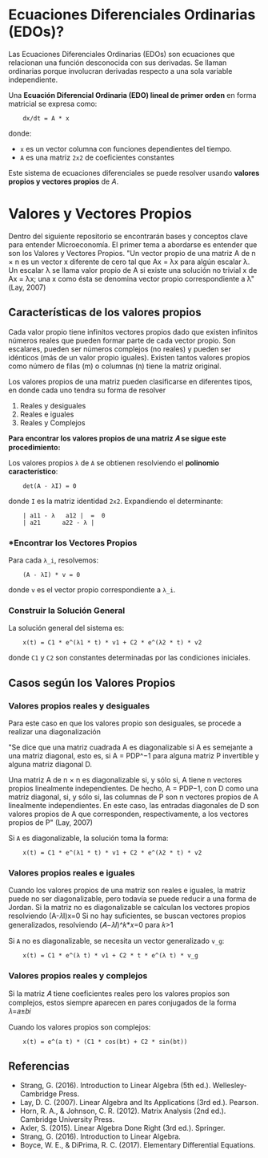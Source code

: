 # Ecuaciones Diferenciales Ordinarias (EDOs)?
Las Ecuaciones Diferenciales Ordinarias (EDOs) son ecuaciones que relacionan una función desconocida con sus derivadas. Se llaman ordinarias porque involucran derivadas respecto a una sola variable independiente.

Una **Ecuación Diferencial Ordinaria (EDO) lineal de primer orden** en forma matricial se expresa como:

```
    dx/dt = A * x
```

donde:
- `x` es un vector columna con funciones dependientes del tiempo.
- `A` es una matriz `2x2` de coeficientes constantes

Este sistema de ecuaciones diferenciales se puede resolver usando **valores propios y vectores propios** de $A$.

# Valores y Vectores Propios
Dentro del siguiente repositorio se encontrarán bases y conceptos clave para entender Microeconomía. El primer tema a abordarse es entender que son los Valores y Vectores Propios.
"Un vector propio de una matriz A de n × n es un vector x diferente de cero tal que Ax = λx para algún escalar λ. Un escalar λ se llama valor propio de A si existe una solución no trivial x de Ax = λx; una x como ésta se denomina vector propio correspondiente a λ" (Lay, 2007)

## Características de los valores propios
Cada valor propio tiene infinitos vectores propios dado que existen infinitos números reales que pueden formar parte de cada vector propio. 
Son escalares, pueden ser números complejos (no reales) y pueden ser idénticos (más de un valor propio iguales). 
Existen tantos valores propios como número de filas (m) o columnas (n) tiene la matriz original. 

Los valores propios de una matriz pueden clasificarse en diferentes tipos, en donde cada uno tendra su forma de resolver
1. Reales y desiguales
2. Reales e iguales
3. Reales y Complejos

**Para encontrar los valores propios de una matriz 𝐴 se sigue este procedimiento:**

Los valores propios `λ` de `A` se obtienen resolviendo el **polinomio característico**:

```
    det(A - λI) = 0
```

donde `I` es la matriz identidad `2x2`. Expandiendo el determinante:

```
    | a11 - λ   a12 |  =  0
    | a21      a22 - λ |
```

### ***Encontrar los Vectores Propios**
Para cada `λ_i`, resolvemos:

```
    (A - λI) * v = 0
```

donde `v` es el vector propio correspondiente a `λ_i`.

### **Construir la Solución General**
La solución general del sistema es:

```
    x(t) = C1 * e^(λ1 * t) * v1 + C2 * e^(λ2 * t) * v2
```

donde `C1` y `C2` son constantes determinadas por las condiciones iniciales.

## Casos según los Valores Propios
### Valores propios reales y desiguales
Para este caso en que los valores propio son desiguales, se procede a realizar una diagonalización

"Se dice que una matriz cuadrada A es diagonalizable si A es semejante a una matriz diagonal, esto es, si A = PDP^−1 para alguna matriz P invertible y alguna matriz diagonal D. 

Una matriz A de n × n es diagonalizable si, y sólo si, A tiene n vectores propios linealmente independientes. De hecho, A = PDP−1, con D como una matriz diagonal, si, y sólo si, las columnas de P son n vectores propios de A linealmente independientes. En este caso, las entradas diagonales de D son valores propios de A que corresponden, respectivamente, a los vectores propios de P" (Lay, 2007)

Si `A` es diagonalizable, la solución toma la forma:

```
    x(t) = C1 * e^(λ1 * t) * v1 + C2 * e^(λ2 * t) * v2
```

### Valores propios reales e iguales
Cuando los valores propios de una matriz son reales e iguales, la matriz puede no ser diagonalizable, pero todavía se puede reducir a una forma de Jordan.
Si la matriz no es diagonalizable se calculan los vectores propios resolviendo (A-𝜆I)x=0 
Si no hay suficientes, se buscan vectores propios generalizados, resolviendo (𝐴−𝜆𝐼)^𝑘*𝑥=0 para 𝑘>1

Si `A` no es diagonalizable, se necesita un vector generalizado `v_g`:

```
    x(t) = C1 * e^(λ t) * v1 + C2 * t * e^(λ t) * v_g
```


### Valores propios reales y complejos
Si la matriz 𝐴 tiene coeficientes reales pero los valores propios son complejos, estos siempre aparecen en pares conjugados de la forma 𝜆=𝑎±𝑏𝑖

Cuando los valores propios son complejos:

```
    x(t) = e^(a t) * (C1 * cos(bt) + C2 * sin(bt))
```


## Referencias
- Strang, G. (2016). Introduction to Linear Algebra (5th ed.). Wellesley-Cambridge Press.
- Lay, D. C. (2007). Linear Algebra and Its Applications (3rd ed.). Pearson.
- Horn, R. A., & Johnson, C. R. (2012). Matrix Analysis (2nd ed.). Cambridge University Press.
- Axler, S. (2015). Linear Algebra Done Right (3rd ed.). Springer.
- Strang, G. (2016). Introduction to Linear Algebra.
- Boyce, W. E., & DiPrima, R. C. (2017). Elementary Differential Equations.







